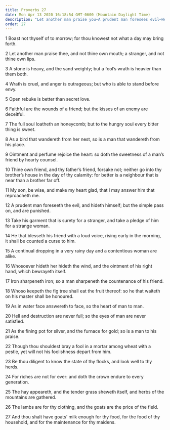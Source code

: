 ```yaml
---
title: Proverbs 27
date: Mon Apr 13 2020 16:18:54 GMT-0600 (Mountain Daylight Time)
description: "Let another man praise you—A prudent man foresees evil—Hell and destruction are never full."
order: 27
---
```


1 Boast not thyself of to morrow; for thou knowest not what a day may bring forth.

2 Let another man praise thee, and not thine own mouth; a stranger, and not thine own lips.

3 A stone is heavy, and the sand weighty; but a fool’s wrath is heavier than them both.

4 Wrath is cruel, and anger is outrageous; but who is able to stand before envy.

5 Open rebuke is better than secret love.

6 Faithful are the wounds of a friend; but the kisses of an enemy are deceitful.

7 The full soul loatheth an honeycomb; but to the hungry soul every bitter thing is sweet.

8 As a bird that wandereth from her nest, so is a man that wandereth from his place.

9 Ointment and perfume rejoice the heart: so doth the sweetness of a man’s friend by hearty counsel.

10 Thine own friend, and thy father’s friend, forsake not; neither go into thy brother’s house in the day of thy calamity: for better is a neighbour that is near than a brother far off.

11 My son, be wise, and make my heart glad, that I may answer him that reproacheth me.

12 A prudent man foreseeth the evil, and hideth himself; but the simple pass on, and are punished.

13 Take his garment that is surety for a stranger, and take a pledge of him for a strange woman.

14 He that blesseth his friend with a loud voice, rising early in the morning, it shall be counted a curse to him.

15 A continual dropping in a very rainy day and a contentious woman are alike.

16 Whosoever hideth her hideth the wind, and the ointment of his right hand, which bewrayeth itself.

17 Iron sharpeneth iron; so a man sharpeneth the countenance of his friend.

18 Whoso keepeth the fig tree shall eat the fruit thereof: so he that waiteth on his master shall be honoured.

19 As in water face answereth to face, so the heart of man to man.

20 Hell and destruction are never full; so the eyes of man are never satisfied.

21 As the fining pot for silver, and the furnace for gold; so is a man to his praise.

22 Though thou shouldest bray a fool in a mortar among wheat with a pestle, yet will not his foolishness depart from him.

23 Be thou diligent to know the state of thy flocks, and look well to thy herds.

24 For riches are not for ever: and doth the crown endure to every generation.

25 The hay appeareth, and the tender grass sheweth itself, and herbs of the mountains are gathered.

26 The lambs are for thy clothing, and the goats are the price of the field.

27 And thou shalt have goats’ milk enough for thy food, for the food of thy household, and for the maintenance for thy maidens.
